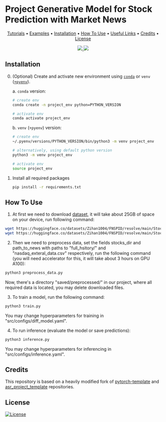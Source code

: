 # Project Generative Model for Stock Prediction with Market News

<p align="center">
  <a href="#tutorials">Tutorials</a> •
  <a href="#examples">Examples</a> •
  <a href="#installation">Installation</a> •
  <a href="#how-to-use">How To Use</a> •
  <a href="#useful-links">Useful Links</a> •
  <a href="#credits">Credits</a> •
  <a href="#license">License</a>
</p>

<p align="center">
<a href="https://github.com/Blinorot/pytorch_project_template/generate">
  <img src="https://img.shields.io/badge/use%20this-template-green?logo=github">
</a>
<a href="https://github.com/Blinorot/pytorch_project_template/blob/main/LICENSE">
   <img src=https://img.shields.io/badge/license-MIT-blue.svg>
</a>
</p>


## Installation


0. (Optional) Create and activate new environment using [`conda`](https://conda.io/projects/conda/en/latest/user-guide/getting-started.html) or `venv` ([`+pyenv`](https://github.com/pyenv/pyenv)).

   a. `conda` version:

   ```bash
   # create env
   conda create -n project_env python=PYTHON_VERSION

   # activate env
   conda activate project_env
   ```

   b. `venv` (`+pyenv`) version:

   ```bash
   # create env
   ~/.pyenv/versions/PYTHON_VERSION/bin/python3 -m venv project_env

   # alternatively, using default python version
   python3 -m venv project_env

   # activate env
   source project_env
   ```

1. Install all required packages

   ```bash
   pip install -r requirements.txt
   ```

## How To Use

1. At first we need to download [dataset](https://huggingface.co/datasets/Zihan1004/FNSPID), it will take about 25GB of space on your device, run following command:

```bash
wget https://huggingface.co/datasets/Zihan1004/FNSPID/resolve/main/Stock_price/full_history.zip
wget https://huggingface.co/datasets/Zihan1004/FNSPID/resolve/main/Stock_news/nasdaq_exteral_data.csv
```

2. Then we need to preprocess data, set the fields stocks_dir and path_to_news with paths to "full_hsitory/" and "nasdaq_exteral_data.csv" respectively, run the following command (you will need accelerator for this, it will take about 3 hours on GPU A100):

```bash
python3 preprocess_data.py
```

Now, there's a directory "saved/preprocessed/" in our project, where all required data is located, you may delete downloaded files.

3. To train a model, run the following command:

```bash
python3 train.py
```
You may change hyperparameters for training in "src/configs/diff_model.yaml".

4. To run inference (evaluate the model or save predictions):

```bash
python3 inference.py 
```

You may change hyperparameters for inferencing in "src/configs/inference.yaml".

## Credits

This repository is based on a heavily modified fork of [pytorch-template](https://github.com/victoresque/pytorch-template) and [asr_project_template](https://github.com/WrathOfGrapes/asr_project_template) repositories.

## License

[![License](https://img.shields.io/badge/license-MIT-blue.svg)](/LICENSE)
